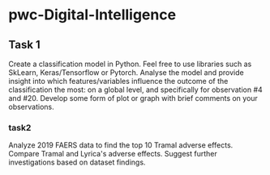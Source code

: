 # pwc-Digital-Intelligence

## Task 1
Create a classification model in Python. Feel free to use libraries such as SkLearn, Keras/Tensorflow or Pytorch. 
Analyse the model and provide insight into which features/variables influence the outcome of the classification the most: on a global level, and specifically for observation #4 and #20.
Develop some form of plot or graph with brief comments on your observations. 

### task2
Analyze 2019 FAERS data to find the top 10 Tramal adverse effects.
Compare Tramal and Lyrica's adverse effects.
Suggest further investigations based on dataset findings.

